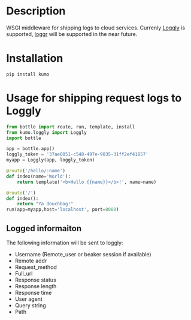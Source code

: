 Description
====

WSGI middleware for shipping logs to cloud services. Currenly [Loggly](http://loggly.net) is supported, [loggr](http://loggr.com) will be supported in the near future.

Installation
============
```
pip install kumo
```

Usage for shipping request logs to Loggly
=============================================

``` python
from bottle import route, run, template, install
from kumo.loggly import Loggly
import bottle

app = bottle.app()
loggly_token = '37ae0051-c548-497e-9035-31ff2ef41857'
myapp = Loggly(app, loggly_token)

@route('/hello/:name')
def index(name='World'):
    return template('<b>Hello {{name}}</b>!', name=name)

@route('/')
def index():
    return "Ya douchbag!"
run(app=myapp,host='localhost', port=8080)

```

## Logged informaiton
The following information will be sent to loggly:
* Username (Remote_user or beaker session if available)
* Remote addr
* Request_method
* Full_url
* Response status
* Response length
* Response time
* User agent
* Query string
* Path
